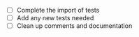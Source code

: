 - [ ] Complete the import of tests
- [ ] Add any new tests needed
- [ ] Clean up comments and documentation
